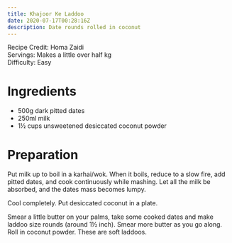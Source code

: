 ```yaml
---
title: Khajoor Ke Laddoo
date: 2020-07-17T00:28:16Z
description: Date rounds rolled in coconut
---
```


Recipe Credit: Homa Zaidi  
Servings: Makes a little over half kg  
Difficulty: Easy  

# Ingredients

* 500g dark pitted dates
* 250ml milk
* 1½ cups unsweetened desiccated coconut powder

# Preparation

Put milk up to boil in a karhai/wok. When it boils, reduce to a slow fire, add pitted dates, and cook continuously while mashing. Let all the milk be absorbed, and the dates mass becomes lumpy. 

Cool completely. Put desiccated coconut in a plate.

Smear a little butter on your palms, take some cooked dates and make laddoo size rounds (around 1½ inch). Smear more butter as you go along. Roll in coconut powder. These are soft laddoos.
